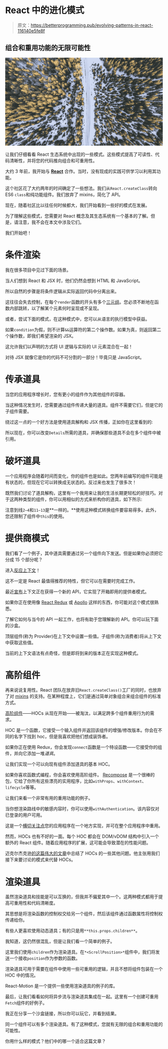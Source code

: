 # React 中的进化模式

> 原文：<https://betterprogramming.pub/evolving-patterns-in-react-116140e5fe8f>

## 组合和重用功能的无限可能性

![](img/26f0b5ed1bb07905d088f43cded2e514.png)

让我们仔细看看 React 生态系统中出现的一些模式。这些模式提高了可读性、代码清晰性，并将您的代码推向组合和可重用性。

大约 3 年前，我开始与 [**React**](https://reactjs.org/) 合作。当时，没有现成的实践可供学习以利用其功能。

这个社区花了大约两年的时间确定了一些想法。我们从`React.createClass`转向 ES6 `class`和纯功能组件。我们放弃了 mixins，简化了 API。

现在，随着社区比以往任何时候都大，我们开始看到一些好的模式在发展。

为了理解这些模式，您需要对 React 概念及其生态系统有一个基本的了解。但是，请注意，我不会在本文中涉及它们。

我们开始吧！

# 条件渲染

我在很多项目中见过下面的场景。

当人们想到 React 和 JSX 时，他们仍然会想到 HTML 和 JavaScript。

所以自然的步骤是将条件逻辑从实际返回代码中分离出来。

这往往会失去控制，在每个`render`函数的开头有多个[三元组](https://developer.mozilla.org/en-US/docs/Web/JavaScript/Reference/Operators/Conditional_Operator)。您必须不断地在函数内部跳转，以了解某个元素何时呈现或不呈现。

或者，尝试下面的模式，在这种模式中，您可以从语言的执行模型中获益。

如果`condition`为假，则不计算`&&`运算符的第二个操作数。如果为真，则返回第二个操作数，即我们希望渲染的 JSX。

这允许我们以声明的方式将 UI 逻辑与实际的 UI 元素混合在一起！

对待 JSX 就像它是你的代码不可分割的一部分！毕竟只是 JavaScript。

# 传承道具

当您的应用程序增长时，您有更小的组件作为其他组件的容器。

当这种情况发生时，您需要通过组件传递大量的道具。组件不需要它们，但是它的子组件需要。

绕过这一点的一个好方法是使用道具解构和 JSX 传播，正如你在这里看到的:

所以现在，你可以改变`Details`所需的道具，并确保那些道具不会在多个组件中被引用。

# 破坏道具

一个应用程序会随着时间而变化，你的组件也是如此。您两年前编写的组件可能是有状态的，但现在它可以转换成无状态的。反过来也发生了很多次！

既然我们讨论了道具解构，这里有一个我用来让我的生活长期更轻松的好技巧。对于这两种类型的组件，你可以用相似的方式来析构你的道具，如下所示:

注意到线`2–4`和`11–13`是**一样的。**使用这种模式转换组件要容易得多。此外，您还限制了组件中`this`的使用。

# 提供商模式

我们看了一个例子，其中道具需要通过另一个组件向下发送。但是如果你必须把它分成 15 个部分呢？

进入[反应上下文](https://reactjs.org/docs/context.html)！

这不一定是 React 最值得推荐的特性，但它可以在需要时完成工作。

最近[宣布](https://twitter.com/acdlite/status/956390180637650944)上下文正在获得一个新的 API，它实现了开箱即用的提供者模式。

如果你正在使用像 [React Redux](https://github.com/reactjs/react-redux) 或 [Apollo](https://github.com/apollographql/react-apollo) 这样的东西，你可能对这个模式很熟悉。

了解它如何与当今的 API 一起工作，也将有助于您理解新的 API。你可以玩下面的沙盒。

顶层组件(称为 Provider)在上下文中设置一些值。子组件(称为消费者)将从上下文中获取这些值。

当前的上下文语法有点奇怪，但是即将到来的版本正在实现这种模式。

# 高阶组件

再来说说复用性。React 团队在放弃旧`React.createClass()`工厂的同时，也放弃了对 [mixins](https://reactjs.org/blog/2016/07/13/mixins-considered-harmful.html) 的支持。在某种程度上，它们是通过简单对象组合来组合组件的标准方式。

[高阶组件](https://reactjs.org/docs/higher-order-components.html)——HOCs 从现在开始——被淘汰，以满足跨多个组件重用行为的需求。

HOC 是一个函数，它接受一个输入组件并返回该组件的增强/修改版本。你会在不同的名字下找到 hoc，但是我喜欢把他们想成装饰者。

如果你正在使用 Redux，你会发现`connect`函数是一个特设函数——它接受你的组件，并向它添加一堆*道具*。

让我们实现一个可以向现有组件添加道具的基本 HOC。

如果你喜欢函数式编程，你会喜欢使用高阶组件。 [Recompose](https://github.com/acdlite/recompose) 是一个很棒的包，它给了你所有这些漂亮的实用程序，比如`withProps`、`withContext`、`lifecycle`等等。

让我们来看一个非常有用的重用功能的例子。

当你想渲染路线中的敏感内容时，你可以使用`withAuthentication`。该内容仅对已登录的用户可用。

这是一个[横切关注点](https://en.wikipedia.org/wiki/Cross-cutting_concern)您的应用程序在一个地方实现，并可在整个应用程序中重用。

然而，HOCs 也有不好的一面。每个 HOC 都会在 DOM/vDOM 结构中引入一个额外的 React 组件。随着应用程序的扩展，这可能会导致潜在的性能问题。

迈克尔杰克逊[的](https://twitter.com/mjackson)[这篇伟大的文章](https://cdb.reacttraining.com/use-a-render-prop-50de598f11ce)中总结了 HOCs 的一些其他问题。他主张用我们接下来要讨论的模式来代替 HOCs。

# 渲染道具

虽然渲染道具和技能是可以互换的，但我并不偏爱其中一个。这两种模式都用于提高可重用性和代码清晰度。

其思想是将渲染函数的控制权交给另一个组件，然后该组件通过函数属性将控制权传递给你。

有些人更喜欢使用动态道具；有的只是用`**this.props.children**`。

我知道，这仍然很混乱，但是让我们看一个简单的例子。

这里我们使用`children`作为渲染道具。在`*<ScrollPosition>*`组件中，我们将发送一个接收`position`作为参数的函数。

渲染道具可用于需要在组件中使用一些可重用的逻辑，并且不想将组件包装在一个 HOC 中的情况。

React-Motion 是一个提供一些使用渲染道具的例子的库。

最后，让我们看看如何将异步流与渲染道具集成在一起。这里有一个创建可重用`Fetch`组件的好例子。

我正在分享一个沙盒链接，所以你可以玩它，并看到结果。

同一个组件可以有多个渲染道具。有了这种模式，您就有无限的组合和重用功能的可能性。

你用什么样的模式？他们中的哪一个适合这篇文章？